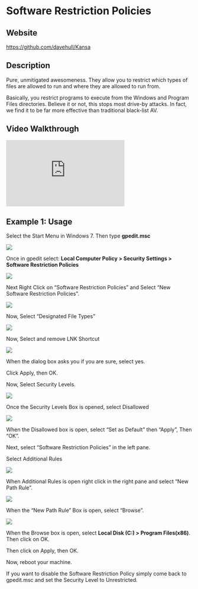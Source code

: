 Software Restriction Policies
=============================

Website
-------

<https://github.com/davehull/Kansa>

Description
-----------

Pure, unmitigated awesomeness. They allow you to restrict which types of
files are allowed to run and where they are allowed to run from.

Basically, you restrict programs to execute from the Windows and Program
Files directories. Believe it or not, this stops most drive-by attacks.
In fact, we find it to be far more effective than traditional black-list
AV.

Video Walkthrough
-----------------

<iframe src="https://onedrive.live.com/embed?cid=8D6C4317A39E3D29&resid=8D6C4317A39E3D29%2155686&authkey=ACtJIBzE49Wz0hc" width="320" height="179" frameborder="0" scrolling="no" allowfullscreen sandbox="allow-scripts allow-pointer-lock allow-forms allow-same-origin"></iframe>

Example 1: Usage
----------------

Select the Start Menu in Windows 7. Then type **gpedit.msc**

![](SRP_files/image001.png)

Once in gpedit select: **Local Computer Policy > Security Settings > Software Restriction Policies**

![](SRP_files/image003.png)

Next Right Click on “Software Restriction Policies” and Select “New
Software Restriction Policies”.

![](SRP_files/image007.png)

Now, Select “Designated File Types”

![](SRP_files/image009.png)

Now, Select and remove LNK Shortcut

![](SRP_files/image010.png)

When the dialog box asks you if you are sure, select yes.

Click Apply, then OK.

Now, Select Security Levels.

![](SRP_files/image012.png)

Once the Security Levels Box is opened, select Disallowed

![](SRP_files/image016.png)

When the Disallowed box is open, select “Set as Default” then “Apply”,
Then “OK”.

Next, select “Software Restriction Policies” in the left pane.

Select Additional Rules

![](SRP_files/image020.png)

When Additional Rules is open right click in the right pane and select
“New Path Rule”.

![](SRP_files/image023.png)

When the “New Path Rule” Box is open, select “Browse”.

![](SRP_files/image026.png)

When the Browse box is open, select **Local Disk (C:) > Program Files(x86)**. Then click on OK.

Then click on Apply, then OK.

Now, reboot your machine.

If you want to disable the Software Restriction Policy simply come back
to gpedit.msc and set the Security Level to Unrestricted.


